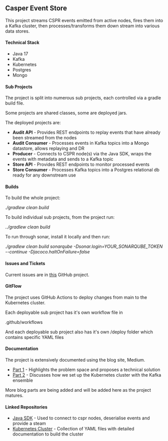 ## Casper Event Store

This project streams CSPR events emitted from active nodes, fires them into a Kafka cluster, then processes/transforms them down stream into various data stores.

#### Technical Stack

- Java 17
- Kafka
- Kubernetes
- Postgres
- Mongo

#### Sub Projects

The project is split into numerous sub projects, each controlled via a gradle build file.

Some projects are shared classes, some are deployed jars.

The deployed projects are:

- **Audit API** - Provides REST endpoints to replay events that have already been streamed from the nodes
- **Audit Consumer** - Processes events in Kafka topics into a Mongo datastore, allows replaying and DR
- **Producer** - Connects to CSPR node(s) via the Java SDK, wraps the events with metadata and sends to a Kafka topic
- **Store API** - Provides REST endpoints to monitor processed events
- **Store Consumer** - Processes Kafka topics into a Postgres relational db ready for any downstream use

#### Builds

To build the whole project:

*./gradlew clean build*

To build individual sub projects, from the project run:

*../gradlew clean build*

To run through sonar, install it locally and then run:

*./gradlew clean build sonarqube -Dsonar.login=YOUR_SONARQUBE_TOKEN --continue -Djacoco.haltOnFailure=false*

#### Issues and Tickets

Current issues are in [this](https://github.com/users/stormeye2000/projects/1/views/1) GitHub project.

#### GitFlow

The project uses GitHub Actions to deploy changes from main to the Kubernetes cluster.

Each deployable sub project has it's own workflow file in 

.github/workflows

And each deployable sub project also has it's own /deploy folder which contains specific YAML files

#### Documentation

The project is extensively documented using the blog site, Medium.

- [Part 1](https://medium.com/casperblockchain/casper-event-store-pt-1-ae4bc87aecd9) - Highlights the problem space and proposes a technical solution
- [Part 2](https://medium.com/casperblockchain/casper-kafka-event-store-pt-2-d6f1ed37d964) - Discusses how we set up the Kubernetes cluster with the Kafka ensemble

More blog parts are being added and will be added here as the project matures.

#### Linked Repositories

- [Java SDK](https://github.com/casper-network/casper-java-sdk) - Used to connect to cspr nodes, deserialise events and provide a steam
- [Kubernetes Cluster](https://github.com/stormeye2000/cspr-kafka-cluster) - Collection of YAML files with detailed documentation to build the cluster
